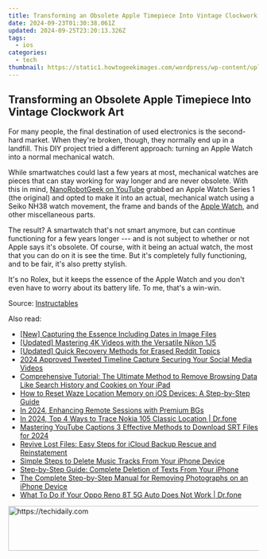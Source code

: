 ```yaml
---
title: Transforming an Obsolete Apple Timepiece Into Vintage Clockwork Art
date: 2024-09-23T01:30:38.061Z
updated: 2024-09-25T23:20:13.326Z
tags:
  - ios
categories:
  - tech
thumbnail: https://static1.howtogeekimages.com/wordpress/wp-content/uploads/2023/06/52559368560_69e3affd15_o.jpg
---
```


## Transforming an Obsolete Apple Timepiece Into Vintage Clockwork Art

For many people, the final destination of used electronics is the second-hard market. When they're broken, though, they normally end up in a landfill. This DIY project tried a different approach: turning an Apple Watch into a normal mechanical watch.

 While smartwatches could last a few years at most, mechanical watches are pieces that can stay working for way longer and are never obsolete. With this in mind, [NanoRobotGeek on YouTube](https://www.anrdoezrs.net/links/3607085/type/dlg/sid/UUhtgUeUpU201506/https://www.youtube.com/@NanoRobotGeek) grabbed an Apple Watch Series 1 (the original) and opted to make it into an actual, mechanical watch using a Seiko NH38 watch movement, the frame and bands of the [Apple Watch](https://extra-hints.techidaily.com/updated-capture-with-clarity-advanced-tips-for-gopro-hero5-black/), and other miscellaneous parts.

 The result? A smartwatch that's not smart anymore, but can continue functioning for a few years longer --- and is not subject to whether or not Apple says it's obsolete. Of course, with it being an actual watch, the most that you can do on it is see the time. But it's completely fully functioning, and to be fair, it's also pretty stylish.

 It's no Rolex, but it keeps the essence of the Apple Watch and you don't even have to worry about its battery life. To me, that's a win-win.

 Source: [Instructables](https://www.instructables.com/Mechanical-Apple-Watch-From-Real-E-Waste-Apple-Wat/)

<ins class="adsbygoogle"
     style="display:block"
     data-ad-format="autorelaxed"
     data-ad-client="ca-pub-7571918770474297"
     data-ad-slot="1223367746"></ins>

<ins class="adsbygoogle"
     style="display:block"
     data-ad-client="ca-pub-7571918770474297"
     data-ad-slot="8358498916"
     data-ad-format="auto"
     data-full-width-responsive="true"></ins>

<span class="atpl-alsoreadstyle">Also read:</span>
<div><ul>
<li><a href="https://extra-hints.techidaily.com/new-capturing-the-essence-including-dates-in-image-files/"><u>[New] Capturing the Essence Including Dates in Image Files</u></a></li>
<li><a href="https://article-tips.techidaily.com/updated-mastering-4k-videos-with-the-versatile-nikon-1j5/"><u>[Updated] Mastering 4K Videos with the Versatile Nikon 1J5</u></a></li>
<li><a href="https://extra-approaches.techidaily.com/updated-quick-recovery-methods-for-erased-reddit-topics/"><u>[Updated] Quick Recovery Methods for Erased Reddit Topics</u></a></li>
<li><a href="https://twitter-clips.techidaily.com/2024-approved-tweeted-timeline-capture-securing-your-social-media-videos/"><u>2024 Approved Tweeted Timeline Capture Securing Your Social Media Videos</u></a></li>
<li><a href="https://os-tips.techidaily.com/comprehensive-tutorial-the-ultimate-method-to-remove-browsing-data-like-search-history-and-cookies-on-your-ipad/"><u>Comprehensive Tutorial: The Ultimate Method to Remove Browsing Data Like Search History and Cookies on Your iPad</u></a></li>
<li><a href="https://os-tips.techidaily.com/how-to-reset-waze-location-memory-on-ios-devices-a-step-by-step-guide/"><u>How to Reset Waze Location Memory on iOS Devices: A Step-by-Step Guide</u></a></li>
<li><a href="https://screen-sharing-recording.techidaily.com/in-2024-enhancing-remote-sessions-with-premium-bgs/"><u>In 2024, Enhancing Remote Sessions with Premium BGs</u></a></li>
<li><a href="https://android-location-track.techidaily.com/in-2024-top-4-ways-to-trace-nokia-105-classic-location-drfone-by-drfone-virtual-android/"><u>In 2024, Top 4 Ways to Trace Nokia 105 Classic Location | Dr.fone</u></a></li>
<li><a href="https://fox-direct.techidaily.com/mastering-youtube-captions-3-effective-methods-to-download-srt-files-for-2024/"><u>Mastering YouTube Captions 3 Effective Methods to Download SRT Files for 2024</u></a></li>
<li><a href="https://os-tips.techidaily.com/revive-lost-files-easy-steps-for-icloud-backup-rescue-and-reinstatement/"><u>Revive Lost Files: Easy Steps for iCloud Backup Rescue and Reinstatement</u></a></li>
<li><a href="https://os-tips.techidaily.com/simple-steps-to-delete-music-tracks-from-your-iphone-device/"><u>Simple Steps to Delete Music Tracks From Your iPhone Device</u></a></li>
<li><a href="https://os-tips.techidaily.com/step-by-step-guide-complete-deletion-of-texts-from-your-iphone/"><u>Step-by-Step Guide: Complete Deletion of Texts From Your iPhone</u></a></li>
<li><a href="https://os-tips.techidaily.com/the-complete-step-by-step-manual-for-removing-photographs-on-an-iphone-device/"><u>The Complete Step-by-Step Manual for Removing Photographs on an iPhone Device</u></a></li>
<li><a href="https://howto.techidaily.com/what-to-do-if-your-oppo-reno-8t-5g-auto-does-not-work-drfone-by-drfone-fix-android-problems-fix-android-problems/"><u>What To Do if Your Oppo Reno 8T 5G Auto Does Not Work | Dr.fone</u></a></li>
</ul></div>

<!-- affiliate ads begin -->
<a href="https://appsumo.8odi.net/c/5597632/2075476/7443" target="_top" id="2075476">
  <img src="//a.impactradius-go.com/display-ad/7443-2075476" border="0" alt="https://techidaily.com" width="728" height="90"/>
</a>
<img height="0" width="0" src="https://appsumo.8odi.net/i/5597632/2075476/7443" style="position:absolute;visibility:hidden;" border="0" />
<!-- affiliate ads end -->

